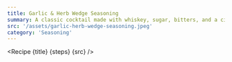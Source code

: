 ```yaml
---
title: Garlic & Herb Wedge Seasoning
summary: A classic cocktail made with whiskey, sugar, bitters, and a citrus peel.
src: '/assets/garlic-herb-wedge-seasoning.jpeg'
category: 'Seasoning'
---
```


<script>
	import Recipe from '$lib/components/recipe/recipe.svelte';

	const steps = [
		{
			title: 'Combine', 
			ingredients: ['10g Garlic Granules', '10g Breadcrumbs', '3g Onion Granules', '2g Black Pepper', '2g Paprika', '1g Rosemary', '1g Italian Herbs']
		}
	]
</script>

<Recipe {title} {steps} {src} />
